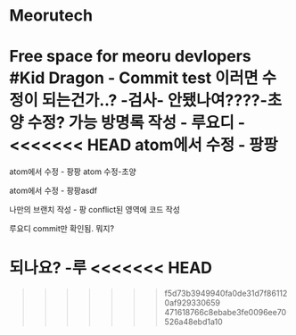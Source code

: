 # Meorutech
Free space for meoru devlopers
#Kid Dragon - Commit test
이러면 수정이 되는건가..? -검사-
안됐나여????-초양
수정? 가능
방명록 작성 - 루요디 -
<<<<<<< HEAD
atom에서 수정 - 팡팡
=======

atom에서 수정 - 팡팡
atom 수정-초양

atom에서 수정 - 팡팡asdf

나만의 브랜치 작성 - 팡
conflict된 영역에 코드 작성

루요디 commit만 확인됨. 뭐지?

되나요? -루
<<<<<<< HEAD
=======
>>>>>>> f5d73b3949940fa0de31d7f861120af929330659
>>>>>>> 471618766c8ebabe3fe0096ee70526a48ebd1a10
